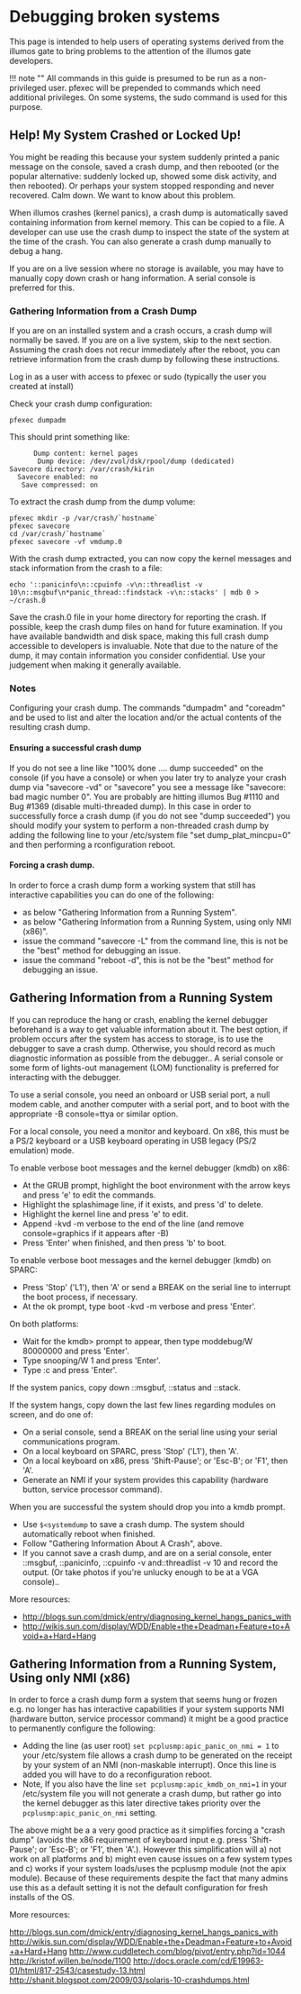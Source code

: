 # Debugging broken systems

This page is intended to help users of operating systems derived from the
illumos gate to bring problems to the attention of the illumos gate developers.

!!! note ""
    All commands in this guide is presumed to be run as a non-privileged
    user. pfexec will be prepended to commands which need additional privileges. On
    some systems, the sudo command is used for this purpose.

## Help! My System Crashed or Locked Up!

You might be reading this because your system suddenly printed a panic message
on the console, saved a crash dump, and then rebooted (or the popular
alternative: suddenly locked up, showed some disk activity, and then rebooted).
Or perhaps your system stopped responding and never recovered. Calm down. We
want to know about this problem.

When illumos crashes (kernel panics), a crash dump is automatically saved
containing information from kernel memory. This can be copied to a file. A
developer can use use the crash dump to inspect the state of the system at the
time of the crash. You can also generate a crash dump manually to debug a hang.

If you are on a live session where no storage is available, you may have to
manually copy down crash or hang information. A serial console is preferred for
this.

### Gathering Information from a Crash Dump

If you are on an installed system and a crash occurs, a crash dump will
normally be saved. If you are on a live system, skip to the next section.
Assuming the crash does not recur immediately after the reboot, you can
retrieve information from the crash dump by following these instructions.

Log in as a user with access to pfexec or sudo (typically the user you created
at install)

Check your crash dump configuration:
```
pfexec dumpadm
```

This should print something like:

```
      Dump content: kernel pages
       Dump device: /dev/zvol/dsk/rpool/dump (dedicated)
Savecore directory: /var/crash/kirin
  Savecore enabled: no
   Save compressed: on
```

To extract the crash dump from the dump volume:

```
pfexec mkdir -p /var/crash/`hostname`
pfexec savecore
cd /var/crash/`hostname`
pfexec savecore -vf vmdump.0
```

With the crash dump extracted, you can now copy the kernel messages and stack
information from the crash to a file:

```
echo '::panicinfo\n::cpuinfo -v\n::threadlist -v 10\n::msgbuf\n*panic_thread::findstack -v\n::stacks' | mdb 0 > ~/crash.0
```

Save the crash.0 file in your home directory for reporting the crash. If
possible, keep the crash dump files on hand for future examination. If you have
available bandwidth and disk space, making this full crash dump accessible to
developers is invaluable. Note that due to the nature of the dump, it may
contain information you consider confidential. Use your judgement when making
it generally available.

### Notes

Configuring your crash dump.  The commands "dumpadm" and "coreadm" and be used
to list and alter the location and/or the actual contents of the resulting
crash dump.

#### Ensuring a successful crash dump

If you do not see a line like "100% done   .... dump succeeded" on the console
(if you have a console) or when you later try to analyze your crash dump via
"savecore -vd" or "savecore" you see a message like "savecore: bad magic number
0". You are probably are hitting illumos Bug #1110 and Bug #1369 (disable
multi-threaded dump). In this case in order to successfully force a crash dump
(if you do not see "dump succeeded")  you should modify your system to perform
a non-threaded crash dump by adding the following line to your /etc/system file
"set dump_plat_mincpu=0" and then performing a rconfiguration reboot.

#### Forcing a crash dump.

In order to force a crash dump form a working system that still has interactive capabilities you can do one of the following:

* as below "Gathering Information from a Running System".
* as below "Gathering Information from a Running System, using only NMI (x86)".
* issue the command "savecore -L" from the command line, this is not be the "best" method for debugging an issue.
* issue the command "reboot -d", this is not be the "best" method for debugging an issue.

## Gathering Information from a Running System

If you can reproduce the hang or crash, enabling the kernel debugger beforehand
is a way to get valuable information about it. The best option, if problem
occurs after the system has access to storage, is to use the debugger to save a
crash dump. Otherwise, you should record as much diagnostic information as
possible from the debugger.. A serial console or some form of lights-out
management (LOM) functionality is preferred for interacting with the debugger.

To use a serial console, you need an onboard or USB serial port, a null modem
cable, and another computer with a serial port, and to boot with the
appropriate -B console=ttya or similar option.

For a local console, you need a monitor and keyboard. On x86, this must be a
PS/2 keyboard or a USB keyboard operating in USB legacy (PS/2 emulation) mode.

To enable verbose boot messages and the kernel debugger (kmdb) on x86:

* At the GRUB prompt, highlight the boot environment with the arrow keys and press 'e' to edit the commands.
* Highlight the splashimage line, if it exists, and press 'd' to delete.
* Highlight the kernel line and press 'e' to edit.
* Append -kvd -m verbose to the end of the line (and remove console=graphics if it appears after -B)
* Press 'Enter' when finished, and then press 'b' to boot.

To enable verbose boot messages and the kernel debugger (kmdb) on SPARC:

* Press 'Stop' ('L1'), then 'A' or send a BREAK on the serial line to interrupt the boot process, if necessary.
* At the ok prompt, type boot -kvd -m verbose and press 'Enter'.

On both platforms:

* Wait for the kmdb> prompt to appear, then type moddebug/W 80000000 and press 'Enter'.
* Type snooping/W 1 and press 'Enter'.
* Type :c and press 'Enter'.

If the system panics, copy down ::msgbuf, ::status and ::stack.

If the system hangs, copy down the last few lines regarding modules on screen,
and do one of:

* On a serial console, send a BREAK on the serial line using your serial communications program.
* On a local keyboard on SPARC, press 'Stop' ('L1'), then 'A'.
* On a local keyboard on x86, press 'Shift-Pause'; or 'Esc-B'; or 'F1', then 'A'.
* Generate an NMI if your system provides this capability (hardware button, service processor command).

When you are successful the system should drop you into a kmdb prompt.

* Use `$<systemdump` to save a crash dump. The system should automatically reboot when finished.
* Follow "Gathering Information About A Crash", above.
* If you cannot save a crash dump, and are on a serial console, enter ::msgbuf, ::panicinfo, ::cpuinfo -v and::threadlist -v 10 and record the output. (Or take photos if you're unlucky enough to be at a VGA console)..

More resources:

* http://blogs.sun.com/dmick/entry/diagnosing_kernel_hangs_panics_with
* http://wikis.sun.com/display/WDD/Enable+the+Deadman+Feature+to+Avoid+a+Hard+Hang

## Gathering Information from a Running System, Using only NMI (x86)

In order to force a crash dump form a system that seems hung or frozen e.g. no
longer has has interactive capabilities if your system supports NMI (hardware
button, service processor command) it might be a good practice to permanently
configure the following:

* Adding the line (as user root) `set pcplusmp:apic_panic_on_nmi = 1` to your /etc/system file allows a crash dump to be generated on the receipt by your system of an NMI (non-maskable interrupt). Once this line is added you will have to do a reconfiguration reboot.
* Note, If you also have the line `set pcplusmp:apic_kmdb_on_nmi=1` in your /etc/system file you will not generate a crash dump, but rather go into the kernel debugger as this later directive takes priority over the `pcplusmp:apic_panic_on_nmi` setting.

The above might be a a very good practice as it simplifies forcing a "crash
dump" (avoids the x86 requirement of  keyboard input e.g. press 'Shift-Pause';
or 'Esc-B'; or 'F1', then 'A'.).  However this simplification will a) not work
on all platforms and b) might even cause issues on a few system types and c)
works if your system loads/uses the pcplusmp module (not the apix module).
Because of these requirements despite the fact that many admins use this as a
default setting it is not the default configuration for fresh installs of the
OS.

More resources:

http://blogs.sun.com/dmick/entry/diagnosing_kernel_hangs_panics_with
http://wikis.sun.com/display/WDD/Enable+the+Deadman+Feature+to+Avoid+a+Hard+Hang
http://www.cuddletech.com/blog/pivot/entry.php?id=1044
http://kristof.willen.be/node/1100
http://docs.oracle.com/cd/E19963-01/html/817-2543/casestudy-13.html
http://shanit.blogspot.com/2009/03/solaris-10-crashdumps.html

